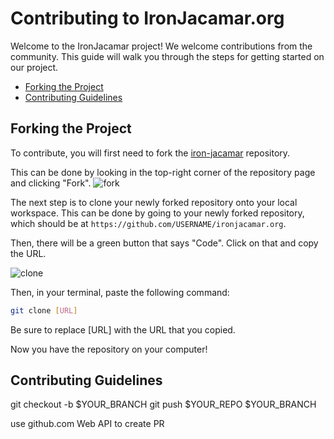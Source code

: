 # Contributing to IronJacamar.org

Welcome to the IronJacamar project! We welcome contributions from the community. This guide will walk you through the steps for getting started on our project.

- [Forking the Project](#forking-the-project)
- [Contributing Guidelines](#contributing-guidelines)


## Forking the Project
To contribute, you will first need to fork the [iron-jacamar](https://github.com/ironjacamar/ironjacamar.org) repository.

This can be done by looking in the top-right corner of the repository page and clicking "Fork".
![fork](assets/images/fork.jpg)

The next step is to clone your newly forked repository onto your local workspace. This can be done by going to your newly forked repository, which should be at `https://github.com/USERNAME/ironjacamar.org`.

Then, there will be a green button that says "Code". Click on that and copy the URL.

![clone](assets/images/clone.png)

Then, in your terminal, paste the following command:
```bash
git clone [URL]
```
Be sure to replace [URL] with the URL that you copied.

Now you have the repository on your computer!


## Contributing Guidelines

git checkout -b $YOUR_BRANCH
git push $YOUR_REPO $YOUR_BRANCH

use github.com Web API to create PR
